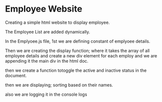 
# Employee Website

Creating a simple html website to display employee.

The Employee List are added dynamically.

In the Emplyoee.js file, 1st we are defining constant of emplyoee details.

Then we are creating the display function; where it takes the array of all employee details and create a new div element for each employ and we are appending it the main div in the html doc.

then we create a function totoggle the active and inactive status in the document.

then we are displaying; sorting based on their names.

also we are logging it in the console logs
